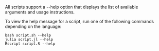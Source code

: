 All scripts support a --help option that displays the list of available arguments and usage instructions.

To view the help message for a script, run one of the following commands depending on the language:

`bash script.sh --help`  
`julia script.jl --help`  
`Rscript script.R --help`
